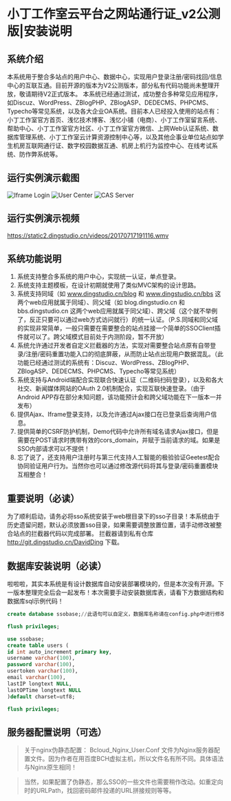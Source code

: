 ﻿# 小丁工作室云平台之网站通行证_v2公测版|安装说明

## 系统介绍
本系统用于整合多站点的用户中心、数据中心，实现用户登录注册/密码找回/信息中心的互联互通。目前开源的版本为V2公测版本，部分私有代码功能尚未整理开放，敬请期待V2正式版本。
本系统已经通过测试，成功整合多种常见应用程序，如Discuz、WordPress、ZBlogPHP、ZBlogASP、DEDECMS、PHPCMS、Typecho等常见系统，以及各大企业OA系统。目前本人已经投入使用的站点有：小丁工作室官方首页、浅忆技术博客、浅忆小铺（电商）、小丁工作室留言系统、帮助中心、小丁工作室官方社区、小丁工作室官方微信、上网Web认证系统、数据库管理系统、小丁工作室云计算资源控制中心等，以及其他企事业单位站点如学生机房互联网通行证、数字校园数据互通、机房上机行为监控中心、在线考试系统、防作弊系统等。

## 运行实例演示截图
![Iframe Login](https://static2.dingstudio.cn/images/20170717201140.png)
![User Center](https://static2.dingstudio.cn/images/20170717201241.png)
![CAS Server](https://static2.dingstudio.cn/images/20170717201440.png)

## 运行实例演示视频
https://static2.dingstudio.cn/videos/20170717191116.wmv

## 系统功能说明
1. 系统支持整合多系统的用户中心，实现统一认证，单点登录。
2. 系统支持主题模板，在设计初期就使用了类似MVC架构的设计思路。
3. 系统支持同域（如 www.dingstudio.cn/blog 和 www.dingstudio.cn/bbs 这两个web应用就属于同域）、同父域（如 blog.dingstudio.cn 和 bbs.dingstudio.cn 这两个web应用就属于同父域）、跨父域（这个就不举例了，反正只要可以通过web方式访问就行）的统一认证。（P.S.同域和同父域的实现非常简单，一般只需要在需要整合的站点挂接一个简单的SSOClient插件就可以了。跨父域模式目前处于内测阶段，暂不开放）
4. 系统允许通过开发者自定义拦截器的方法，实现对需要整合站点原有自带登录/注册/密码重置功能入口的彻底屏蔽，从而防止站点出现用户数据混乱。（此功能已经通过测试的系统有：Discuz、WordPress、ZBlogPHP、ZBlogASP、DEDECMS、PHPCMS、Typecho等常见系统）
5. 系统支持与Android端配合实现联合快速认证（二维码扫码登录），以及和各大社交、新闻媒体网站的OAuth 2.0机制配合，实现互联快速登录。（由于Android APP存在部分未知问题，该功能预计会和跨父域功能在下一版本一并发布）
6. 提供Ajax、Iframe登录支持，以及允许通过Ajax接口在已登录后查询用户信息。
7. 提供简单的CSRF防护机制，Demo代码中允许所有域名请求Ajax接口，但是需要在POST请求时携带有效的cors_domain，并赋于当前请求的域。如果是SSO内部请求可以不提供！
8. 忘了说了，还支持用户注册时与第三代支持人工智能的极验验证Geetest配合协同验证用户行为。当然你也可以通过修改源代码将其与登录/密码重置模块互相整合！

## 重要说明（必读）
为了顺利启动，请务必将sso系统安装于web根目录下的sso子目录！本系统由于历史遗留问题，默认必须放置sso目录，如果需要调整放置位置，请手动修改被整合站点的拦截器代码以完成部署。
拦截器请到私有仓库 http://git.dingstudio.cn/DavidDing 下载。

## 数据库安装说明（必读）
啦啦啦，其实本系统是有设计数据库自动安装部署模块的，但是本次没有开源。下一版本整理完全后会一起发布！本次需要手动安装数据库表，请看下方数据结构和数据库sql示例代码！

``` sql
create database ssobase;//此语句可以自定义，数据库名称请在config.php中进行修改。

flush privileges;

use ssobase;
create table users (
id int auto_increment primary key,
username varchar(100),
password varchar(100),
usertoken varchar(100),
email varchar(100),
lastIP longtext NULL,
lastOPTime longtext NULL
)default charset=utf8;

flush privileges;
```

## 服务器配置说明（可选）
> 关于nginx伪静态配置：
Bcloud_Nginx_User.Conf 文件为Nginx服务器配置文件。因为作者在用百度BCH虚拟主机，所以文件名有所不同。具体语法与Nginx原生相同！

> 当然，如果配置了伪静态，那么SSO的一些文件也需要稍作改动。如重定向时的URLPath，找回密码邮件投递的URL拼接规则等等。

